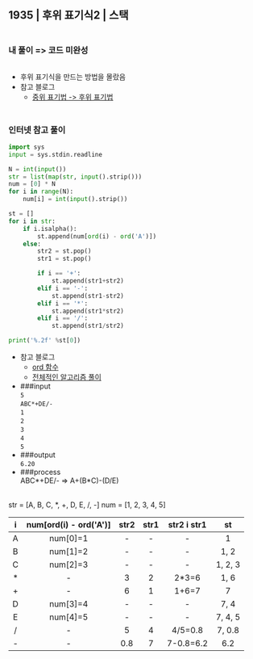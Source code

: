 ## 1935 | 후위 표기식2 | 스택

### <br>내 풀이 => 코드 미완성
```python
```
+ 후위 표기식을 만드는 방법을 몰랐음
+ 참고 블로그
    - [중위 표기법 -> 후위 표기법](https://jamanbbo.tistory.com/53)
  
### <br>인터넷 참고 풀이
```python
import sys
input = sys.stdin.readline

N = int(input())
str = list(map(str, input().strip()))
num = [0] * N
for i in range(N):
    num[i] = int(input().strip())

st = []
for i in str:
    if i.isalpha():
        st.append(num[ord(i) - ord('A')])
    else:
        str2 = st.pop()
        str1 = st.pop()

        if i == '+':
            st.append(str1+str2)
        elif i == '-':
            st.append(str1-str2)
        elif i == '*':
            st.append(str1*str2)
        elif i == '/':
            st.append(str1/str2)

print('%.2f' %st[0])
```
+ 참고 블로그
  - [ord 함수](https://ooyoung.tistory.com/104)
  - [전체적인 알고리즘 풀이](https://jinho-study.tistory.com/795)
+ ###input<br>
  `5`<br>
  `ABC*+DE/-`<br>
  `1`<br>
  `2`<br>
  `3`<br>
  `4`<br>
  `5`<br>
+ ###output<br>
  `6.20`
+ ###process<br>
  ABC*+DE/- => A+(B*C)-(D/E)    
<br>
  str = [A, B, C, *, +, D, E, /, -]    
  num = [1, 2, 3, 4, 5]
<br>
  
  |i|num[ord(i) - ord('A')]|str2|str1|str2 i str1|st|
  |:---:|:---:|:---:|:---:|:---:|:---:|
  |A|num[0]=1|-|-|-|1|
  |B|num[1]=2|-|-|-|1, 2|
  |C|num[2]=3|-|-|-|1, 2, 3|
  |*|-|3|2|2*3=6|1, 6|
  |+|-|6|1|1+6=7|7|
  |D|num[3]=4|-|-|-|7, 4|
  |E|num[4]=5|-|-|-|7, 4, 5|
  |/|-|5|4|4/5=0.8|7, 0.8|
  |-|-|0.8|7|7-0.8=6.2|6.2|


  
